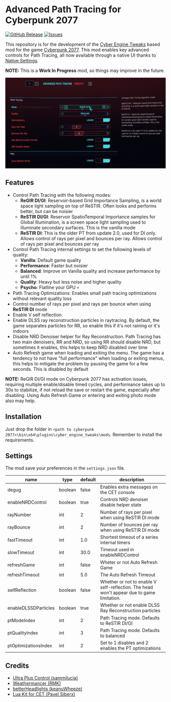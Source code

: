 # Advanced Path Tracing for Cyberpunk 2077

[![GitHub Release](https://img.shields.io/github/v/tag/codecrafting-io/AdvancedPathTracingCP2077?label=version)](https://github.com/codecrafting-io/AdvancedPathTracingCP2077/releases)
[![Issues](https://img.shields.io/github/issues/codecrafting-io/AdvancedPathTracingCP2077)](https://github.com/codecrafting-io/AdvancedPathTracingCP2077/issues)

This repository is for the development of the [Cyber Engine Tweaks](https://wiki.redmodding.org/cyber-engine-tweaks) based mod for the game [Cyberpunk 2077](https://www.cyberpunk.net/). This mod enables key advanced controls for Path Tracing, all now available through a native UI thanks to [Native Settings](https://www.nexusmods.com/cyberpunk2077/mods/3518).

**NOTE:** This is a **Work In Progress** mod, so things may improve in the future.

![Advanced Path Tracing Menu](/menu.png?raw=true)

## Features

- Control Path Tracing with the following modes:
  - **ReGIR DI/GI**: Reservoir-based Grid Importance Sampling, is a world space light sampling on top of ReSTIR. Often looks and performs better, but can be noisier
  - **ReSTIR DI/GI**: Reservoir SpatioTemporal Importance samples for Global Illumination, is a screen space light sampling used to illuminate secondary surfaces. This is the vanilla mode
  - **ReSTIR DI**: This is the older PT from update 2.0, used for DI only. Allows control of rays per pixel and bounces per ray. Allows control of rays per pixel and bounces per ray
- Control Path Tracing internal settings to set the following levels of quality:
  - **Vanilla**: Default game quality
  - **Performance**: Faster but noisier
  - **Balanced**: Improve on Vanilla quality and increase performance by until 1%
  - **Quality**: Heavy but less noise and higher quality
  - **Psycho**: Flatline your GPU 💀
- Path Tracing Optimizations: Enables small path tracing optimizations without relevant quality loss
- Control number of rays per pixel and rays per bounce when using **ReSTIR DI** mode
- Enable V self reflection.
- Enable DLSS ray reconstruction particles in raytracing. By default, the game separates particles for RR, so enable this if it's not raining or it's indoors
- Disable NRD Denoiser helper for Ray Reconstruction. Path Tracing has two main denoisers, RR and NRD, so using RR should disable NRD, but sometimes it enables, this helps to keep NRD disabled over time
- Auto Refresh game when loading and exiting the menu. The game has a tendency to not have "full performance" when loading or exiting menus, this helps to mitigate the problem by pausing the game for a few seconds. This is disabled by default

**NOTE:** ReGIR DI/GI mode on Cyberpunk 2077 has activation issues, requiring multiple enable/disable timed cycles, and performance takes up to 30s to stabilize, if not reload the save or restart the game, especially after disabling. Using Auto Refresh Game or entering and exiting photo mode also may help.

## Installation

Just drop the folder in `<path to cyberpunk 2077>\bin\x64\plugins\cyber_engine_tweaks\mods`. Remember to install the requirements.

## Settings

The mod save your preferences in the `settings.json` file.

| name | type | default | description |
| ---- | ---- | ------- | ----------- |
| degug | boolean | false | Enables extra messages on the CET console |
| enableNRDControl | boolean | true | Controls NRD denoiser disable helper state |
| rayNumber | int | 2 | Number of rays per pixel when using ReSTIR DI mode |
| rayBounce | int | 2 | Number of bounces per ray when using ReSTIR DI mode |
| fastTimeout | int | 1.0 | Shortest timeout of a series internal timers |
| slowTimeout | int | 30.0 | Timeout used in enableNRDControl |
| refreshGame | int | false | Wheter or not Auto Refresh Game |
| refreshTimeout | int | 5.0 | The Auto Refresh Timeout |
| selfReflection | boolean | false | Whether or not to enable V self-reflection. The head won't appear due to game limitation. |
| enableDLSSDParticles | boolean | true | Whether or not enable DLSS Ray Reconstruction particles |
| ptModeIndex | int | 2 | Path Tracing mode. Defaults to ReSTIR DI/GI |
| ptQualityIndex | int | 3 | Path Tracing mode. Defaults to balanced |
| ptOptimizationsIndex | int | 2 | Set to 1 disables and 2 enables the PT optimizations |

## Credits

- [Ultra Plus Control (sammilucia)](https://www.nexusmods.com/cyberpunk2077/mods/10490)
- [Weathermancer (RMK)](https://www.nexusmods.com/cyberpunk2077/mods/9805)
- [betterHeadlights (keanuWheeze)](https://www.nexusmods.com/cyberpunk2077/mods/5013)
- [Lua Kit for CET (Pavel Siberx)](https://github.com/psiberx/cp2077-cet-kit)
